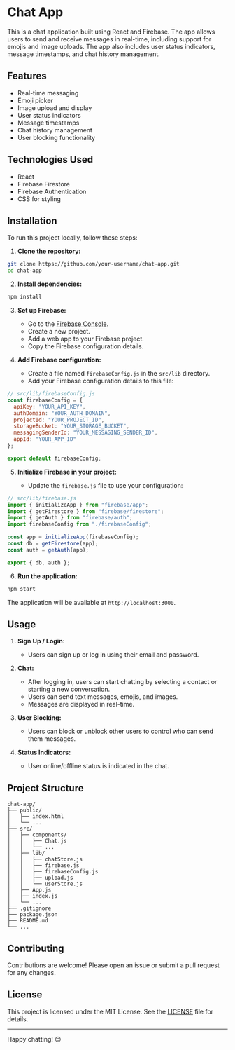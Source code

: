 # Chat App

This is a chat application built using React and Firebase. The app allows users to send and receive messages in real-time, including support for emojis and image uploads. The app also includes user status indicators, message timestamps, and chat history management.

## Features

- Real-time messaging
- Emoji picker
- Image upload and display
- User status indicators
- Message timestamps
- Chat history management
- User blocking functionality

## Technologies Used

- React
- Firebase Firestore
- Firebase Authentication
- CSS for styling

## Installation

To run this project locally, follow these steps:

1. **Clone the repository:**

```bash
git clone https://github.com/your-username/chat-app.git
cd chat-app
```

2. **Install dependencies:**

```bash
npm install
```

3. **Set up Firebase:**

   - Go to the [Firebase Console](https://console.firebase.google.com/).
   - Create a new project.
   - Add a web app to your Firebase project.
   - Copy the Firebase configuration details.

4. **Add Firebase configuration:**

   - Create a file named `firebaseConfig.js` in the `src/lib` directory.
   - Add your Firebase configuration details to this file:

```javascript
// src/lib/firebaseConfig.js
const firebaseConfig = {
  apiKey: "YOUR_API_KEY",
  authDomain: "YOUR_AUTH_DOMAIN",
  projectId: "YOUR_PROJECT_ID",
  storageBucket: "YOUR_STORAGE_BUCKET",
  messagingSenderId: "YOUR_MESSAGING_SENDER_ID",
  appId: "YOUR_APP_ID"
};

export default firebaseConfig;
```

5. **Initialize Firebase in your project:**

   - Update the `firebase.js` file to use your configuration:

```javascript
// src/lib/firebase.js
import { initializeApp } from "firebase/app";
import { getFirestore } from "firebase/firestore";
import { getAuth } from "firebase/auth";
import firebaseConfig from "./firebaseConfig";

const app = initializeApp(firebaseConfig);
const db = getFirestore(app);
const auth = getAuth(app);

export { db, auth };
```

6. **Run the application:**

```bash
npm start
```

The application will be available at `http://localhost:3000`.

## Usage

1. **Sign Up / Login:**
   - Users can sign up or log in using their email and password.
   
2. **Chat:**
   - After logging in, users can start chatting by selecting a contact or starting a new conversation.
   - Users can send text messages, emojis, and images.
   - Messages are displayed in real-time.
   
3. **User Blocking:**
   - Users can block or unblock other users to control who can send them messages.
   
4. **Status Indicators:**
   - User online/offline status is indicated in the chat.

## Project Structure

```
chat-app/
├── public/
│   ├── index.html
│   └── ...
├── src/
│   ├── components/
│   │   ├── Chat.js
│   │   └── ...
│   ├── lib/
│   │   ├── chatStore.js
│   │   ├── firebase.js
│   │   ├── firebaseConfig.js
│   │   ├── upload.js
│   │   └── userStore.js
│   ├── App.js
│   ├── index.js
│   └── ...
├── .gitignore
├── package.json
├── README.md
└── ...
```

## Contributing

Contributions are welcome! Please open an issue or submit a pull request for any changes.

## License

This project is licensed under the MIT License. See the [LICENSE](LICENSE) file for details.

---

Happy chatting! 😊
